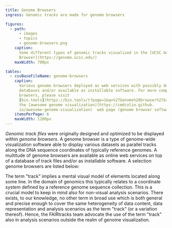 ```yaml
---
title: Genome Browsers
ingress: Genomic tracks are made for genome browsers

figures:
  - path:
      - images
      - topics
      - genome-browsers.png
    caption:
      Some different types of genomic tracks visualized in the [UCSC Genome
      Browser](https://genome.ucsc.edu/)
    maxWidth: 700px

tables:
  - csvBaseFileName: genome-browsers
    caption:
      Various genome browsers deployed as web services with possibly domain-restricted track
      databases and/or available as installable software. For more complete lists of genome
      browsers, please visit
      [bio.tools](https://bio.tools/t?page=1&q=%27Genome%20browser%27&sort=citationDate&ord=desc) or
      the [awesome genome visualization](https://cmdcolin.github.
      io/awesome-genome-visualization)  web page (genome browser software only).
    itemsPerPage: 6
    maxWidth: 1200px
---
```


_Genomic track files_ were originally designed and optimized to be displayed within _genome
browsers_. A genome browser is a type of genome-wide visualization software able to display various
datasets as parallel tracks along the DNA sequence coordinates of typically reference genomes. A
multitude of genome browsers are available as online web services on top of a database of track
files and/or as installable software. A selection genome browsers are listed below:

<ui-quote-text
:quote='"The FAIRtracks team advocate the use of the term \"track\" also in analysis scenarios outside the realm of genome visualisation. "'>
</ui-quote-text>

The term "track" implies a mental visual model of elements located along some line. In the domain of
genomics this typically relates to a coordinate system defined by a reference genome sequence
collection. This is a crucial model to keep in mind also for non-visual analysis scenarios. There
exists, to our knowledge, no other term in broad use which is both general and precise enough to
cover the same heterogeneity of data content, data representation and analysis scenarios as the term
"track" (or a variation thereof). Hence, the FAIRtracks team advocate the use of the term "track"
also in analysis scenarios outside the realm of genome visualization.
